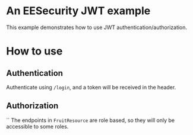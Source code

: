 # An EESecurity JWT example

This example demonstrates how to use JWT authentication/authorization.

# How to use

## Authentication

Authenticate using `/login`, and a token will be received in the header.

## Authorization
``
The endpoints in `FruitResource` are role based, so they will only be accessible to some roles. 

